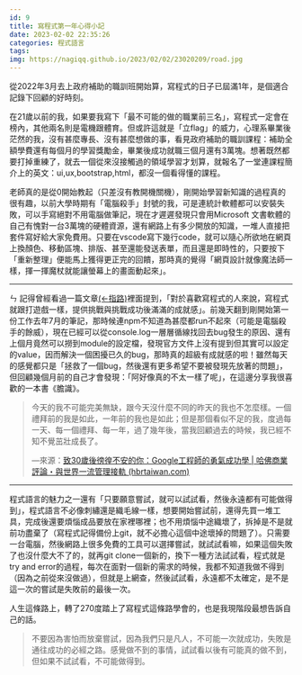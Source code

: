 ```yaml
---
id: 9
title: 寫程式第一年心得小記
date: 2023-02-02 22:35:26
categories: 程式語言
tags:
img: https://nagiqq.github.io/2023/02/02/23020209/road.jpg
---
```

從2022年3月去上政府補助的職訓班開始算，寫程式的日子已屆滿1年，是個適合記錄下回顧的好時刻。

在21歲以前的我，如果要我寫下「最不可能的做的職業前三名」，寫程式一定會在榜內，其他兩名則是電機跟體育。但或許這就是「立flag」的威力，心理系畢業後茫然的我，沒有甚麼專長、沒有甚麼想做的事，看見政府補助的職訓課程：補助全額學費還有每個月的學習獎勵金，畢業後成功就職三個月還有3萬塊。想著既然都要打掉重練了，就去一個從來沒接觸過的領域學習才划算，就報名了一堂連課程簡介上的英文：ui,ux,bootstrap,html，都沒一個看得懂的課程。

老師真的是從0開始教起（只差沒有教開機關機），剛開始學習新知識的過程真的很有趣，以前大學時期有「電腦殺手」封號的我，可是連統計軟體都可以安裝失敗，可以手寫絕對不用電腦做筆記，現在才遲遲發現只會用Microsoft 文書軟體的自己有愧對一台3萬塊的硬體資源，還有網路上有多少開放的知識，一堆人直接把套件寫好給大家免費用。只要在vscode寫下幾行code，就可以隨心所欲地在網頁上換顏色、移動區塊、排版、甚至還能發送表單，而且還是即時性的，只要按下「重新整理」便能馬上獲得更正完的回饋，那時真的覺得「網頁設計就像魔法師一樣，揮一揮魔杖就能讓螢幕上的畫面動起來」。

-----
ㄣ
記得曾經看過一篇文章[(←指路)](https://zhuanlan.zhihu.com/p/24607979?refer=chengxuyuanzhanji)裡面提到，「對於喜歡寫程式的人來說，寫程式就跟打遊戲一樣，提供挑戰與挑戰成功後滿滿的成就感」。前幾天翻到剛開始第一份工作去年7月的筆記，那時候連npm不知道為甚麼都run不起來（可能是電腦殺手的餘威），現在已經可以從console.log一層層循線找回去bug發生的原因、還有上個月竟然可以撈到module的設定檔，發現官方文件上沒有提到但其實可以設定的value，因而解決一個困擾已久的bug，那時真的超級有成就感的啦！雖然每天的感覺都只是「拯救了一個bug，然後還有更多希望不要被發現先放著的問題」，但回顧幾個月前的自己才會發現：「阿好像真的不太一樣了呢」，在這邊分享我很喜歡的一本書《膽識》。

> 今天的我不可能完美無缺，跟今天沒什麼不同的昨天的我也不怎麼樣。一個禮拜前的我是如此，一年前的我也是如此；但是那個看似不足的我，度過每一天、每一個禮拜、每一年，過了幾年後，當我回顧過去的時候，我已經不知不覺茁壯成長了。
>
> —來源：[致30歲後徬徨不安的你：Google工程師的勇氣成功學 | 哈佛商業評論・與世界一流管理接軌 (hbrtaiwan.com)](https://www.hbrtaiwan.com/article/21777/courage-and-insight?utm_campaign=2302fanpage&utm_medium=GH_post&utm_source=Facebook&utm_content=0204_2100&utm_term)

------

程式語言的魅力之一還有「只要願意嘗試，就可以試試看，然後永遠都有可能做得到」，程式語言不必像刺繡還是織毛線一樣，想要開始嘗試前，還得先買一堆工具，完成後還要煩惱成品要放在家裡哪裡；也不用煩惱中途織壞了，拆掉是不是就前功盡棄了（寫程式記得備份上git，就不必擔心這個中途壞掉的問題了）。只需要一台電腦，然後網路上很多免費的工具可以選擇嘗試，就試試看嘛，如果這個失敗了也沒什麼大不了的，就再git clone一個新的，換下一種方法試試看，程式就是try and error的過程，每次在面對一個新的需求的時候，我都不知道我做不得到（因為之前從來沒做過），但就是上網查，然後試試看，永遠都不太確定，是不是這一次的嘗試是失敗前的最後一次。

人生這條路上，轉了270度踏上了寫程式這條路學會的，也是我現階段最想告訴自己的話。

> 不要因為害怕而放棄嘗試，因為我們只是凡人，不可能一次就成功，失敗是通往成功的必經之路。感覺做不到的事情，試試看以後有可能真的做不到，但如果不試試看，不可能做得到。
